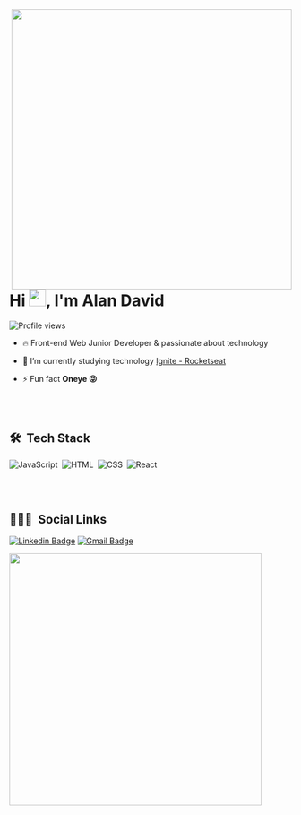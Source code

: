 
<img align="right" height="500em" src="https://raw.githubusercontent.com/gist/alandavyd/296a6bf96051786263a6e83deafd3184/raw/b077b96a5d549e9505c0206a1b4f89a9bbe4411d/github_card.svg"/>
<h1 align="left">Hi <img src="https://raw.githubusercontent.com/kaueMarques/kaueMarques/master/hi.gif" width="30px">, I'm Alan David</h1>
<p align="left"> <img src="https://komarev.com/ghpvc/?username=alandavyd&color=green" alt="Profile views" /> </p>
<p align="left"> </p>

- 🔥 Front-end Web Junior Developer & passionate about technology

- 🔭 I’m currently studying technology [Ignite - Rocketseat](https://github.com/Rocketseat) 

- ⚡ Fun fact **Oneye 😜**

<br><br>

## 🛠 &nbsp;Tech Stack

![JavaScript](https://img.shields.io/badge/-JavaScript-05122A?style=plastic&logo=javascript)&nbsp;
![HTML](https://img.shields.io/badge/-HTML-05122A?style=plastic&logo=HTML5)&nbsp;
![CSS](https://img.shields.io/badge/-CSS-05122A?style=plastic&logo=CSS3&logoColor=1572B6)&nbsp;
![React](https://img.shields.io/badge/-React-05122A?style=plastic&logo=react)&nbsp;

<br><br>

## 👨🏽‍🦲 &nbsp;Social Links

<p align="left" style="background:yellow">

[![Linkedin Badge](https://img.shields.io/badge/-Alan%20David-blue?style=plastic-square&logo=Linkedin&logoColor=white&link=https://www.linkedin.com/in/alandavyd/)](https://www.linkedin.com/in/alandavyd/)
[![Gmail Badge](https://img.shields.io/badge/-alandavyd.alves@gmail.com-c14438?style=plastic-square&logo=Gmail&logoColor=white&link=mailto:alandavyd.alves@gmail.com)](mailto:alandavyd.alves@gmail.com)
</p>

<img width="450em" src="https://github-readme-twitter-gazf.vercel.app/api?id=alandavyd_alves&layout=wide&show_reply=off&show_retweet=off" />


<!--
**maykbrito/maykbrito** is a ✨ _special_ ✨ repository because its `README.md` (this file) appears on your GitHub profile.

Here are some ideas to get you started:

- 🔭 I’m currently working on ...
- 🌱 I’m currently learning ...
- 👯 I’m looking to collaborate on ...
- 🤔 I’m looking for help with ...
- 💬 Ask me about ...
- 📫 How to reach me: ...
- 😄 Pronouns: ...
- ⚡ Fun fact: ...
-->

